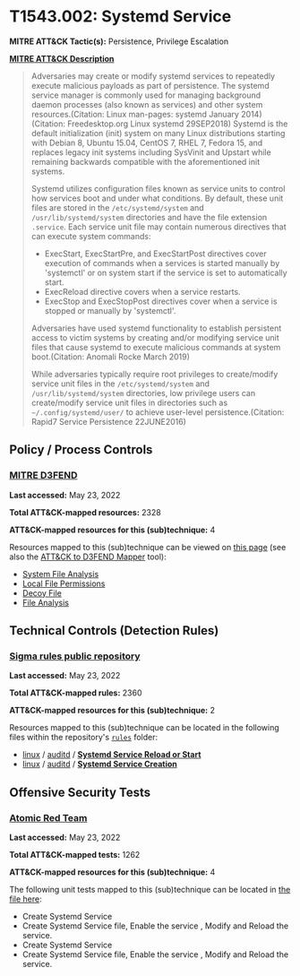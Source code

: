 # T1543.002: Systemd Service
**MITRE ATT&CK Tactic(s):** Persistence, Privilege Escalation

**[MITRE ATT&CK Description](https://attack.mitre.org/techniques/T1543/002)**
<blockquote>Adversaries may create or modify systemd services to repeatedly execute malicious payloads as part of persistence. The systemd service manager is commonly used for managing background daemon processes (also known as services) and other system resources.(Citation: Linux man-pages: systemd January 2014)(Citation: Freedesktop.org Linux systemd 29SEP2018) Systemd is the default initialization (init) system on many Linux distributions starting with Debian 8, Ubuntu 15.04, CentOS 7, RHEL 7, Fedora 15, and replaces legacy init systems including SysVinit and Upstart while remaining backwards compatible with the aforementioned init systems.

Systemd utilizes configuration files known as service units to control how services boot and under what conditions. By default, these unit files are stored in the <code>/etc/systemd/system</code> and <code>/usr/lib/systemd/system</code> directories and have the file extension <code>.service</code>. Each service unit file may contain numerous directives that can execute system commands:

* ExecStart, ExecStartPre, and ExecStartPost directives cover execution of commands when a services is started manually by 'systemctl' or on system start if the service is set to automatically start. 
* ExecReload directive covers when a service restarts. 
* ExecStop and ExecStopPost directives cover when a service is stopped or manually by 'systemctl'.

Adversaries have used systemd functionality to establish persistent access to victim systems by creating and/or modifying service unit files that cause systemd to execute malicious commands at system boot.(Citation: Anomali Rocke March 2019)

While adversaries typically require root privileges to create/modify service unit files in the <code>/etc/systemd/system</code> and <code>/usr/lib/systemd/system</code> directories, low privilege users can create/modify service unit files in directories such as <code>~/.config/systemd/user/</code> to achieve user-level persistence.(Citation: Rapid7 Service Persistence 22JUNE2016)</blockquote>

## Policy / Process Controls
### [MITRE D3FEND](https://d3fend.mitre.org/)
**Last accessed:** May 23, 2022

**Total ATT&CK-mapped resources:** 2328

**ATT&CK-mapped resources for this (sub)technique:** 4

Resources mapped to this (sub)technique can be viewed on [this page](https://d3fend.mitre.org/) (see also the [ATT&CK to D3FEND Mapper](https://d3fend.mitre.org/tools/attack-mapper) tool):

* [System File Analysis](https://d3fend.mitre.org/technique/d3f:SystemFileAnalysis)
* [Local File Permissions](https://d3fend.mitre.org/technique/d3f:LocalFilePermissions)
* [Decoy File](https://d3fend.mitre.org/technique/d3f:DecoyFile)
* [File Analysis](https://d3fend.mitre.org/technique/d3f:FileAnalysis)

## Technical Controls (Detection Rules)
### [Sigma rules public repository](https://github.com/SigmaHQ/sigma)
**Last accessed:** May 23, 2022

**Total ATT&CK-mapped rules:** 2360

**ATT&CK-mapped resources for this (sub)technique:** 2

Resources mapped to this (sub)technique can be located in the following files within the repository's <code>[rules](https://github.com/SigmaHQ/sigma/tree/master/rules)</code> folder:

* [linux](https://github.com/SigmaHQ/sigma/tree/master/rules/linux/) / [auditd](https://github.com/SigmaHQ/sigma/tree/master/rules/linux/auditd/) / **[Systemd Service Reload or Start](https://github.com/SigmaHQ/sigma/blob/master/rules/linux/auditd/lnx_auditd_pers_systemd_reload.yml)**
* [linux](https://github.com/SigmaHQ/sigma/tree/master/rules/linux/) / [auditd](https://github.com/SigmaHQ/sigma/tree/master/rules/linux/auditd/) / **[Systemd Service Creation](https://github.com/SigmaHQ/sigma/blob/master/rules/linux/auditd/lnx_auditd_systemd_service_creation.yml)**


## Offensive Security Tests
### [Atomic Red Team](https://github.com/redcanaryco/atomic-red-team)
**Last accessed:** May 23, 2022

**Total ATT&CK-mapped tests:** 1262

**ATT&CK-mapped resources for this (sub)technique:** 4

The following unit tests mapped to this (sub)technique can be located in [the file here](https://github.com/redcanaryco/atomic-red-team/tree/master/atomics/T1543.002/T1543.002.yaml):

* Create Systemd Service
* Create Systemd Service file,  Enable the service , Modify and Reload the service.
* Create Systemd Service
* Create Systemd Service file,  Enable the service , Modify and Reload the service.

